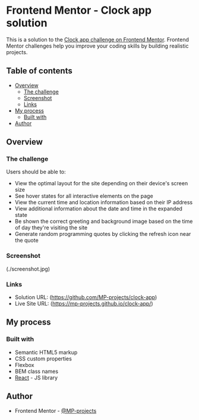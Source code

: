 # Frontend Mentor - Clock app solution

This is a solution to the [Clock app challenge on Frontend Mentor](https://www.frontendmentor.io/challenges/clock-app-LMFaxFwrM). Frontend Mentor challenges help you improve your coding skills by building realistic projects.

## Table of contents

- [Overview](#overview)
  - [The challenge](#the-challenge)
  - [Screenshot](#screenshot)
  - [Links](#links)
- [My process](#my-process)
  - [Built with](#built-with)
- [Author](#author)

## Overview

### The challenge

Users should be able to:

- View the optimal layout for the site depending on their device's screen size
- See hover states for all interactive elements on the page
- View the current time and location information based on their IP address
- View additional information about the date and time in the expanded state
- Be shown the correct greeting and background image based on the time of day they're visiting the site
- Generate random programming quotes by clicking the refresh icon near the quote

### Screenshot

(./screenshot.jpg)

### Links

- Solution URL: (https://github.com/MP-projects/clock-app)
- Live Site URL: (https://mp-projects.github.io/clock-app/)

## My process

### Built with

- Semantic HTML5 markup
- CSS custom properties
- Flexbox
- BEM class names
- [React](https://reactjs.org/) - JS library

## Author

- Frontend Mentor - [@MP-projects](https://www.frontendmentor.io/profile/MP-projects)
